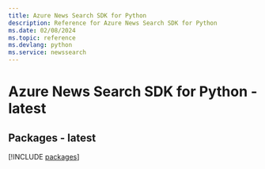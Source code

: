 ```yaml
---
title: Azure News Search SDK for Python
description: Reference for Azure News Search SDK for Python
ms.date: 02/08/2024
ms.topic: reference
ms.devlang: python
ms.service: newssearch
---
```

# Azure News Search SDK for Python - latest
## Packages - latest
[!INCLUDE [packages](news-search-index.md)]